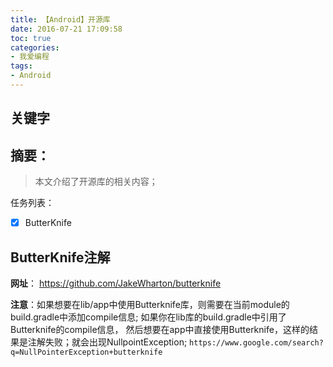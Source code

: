 ```yaml
---
title: 【Android】开源库
date: 2016-07-21 17:09:58
toc: true
categories:
- 我爱编程
tags:
- Android
---
```


## 关键字

## 摘要：
> 本文介绍了开源库的相关内容；

任务列表：
- [x] ButterKnife


<!--more-->
## ButterKnife注解

**网址**： https://github.com/JakeWharton/butterknife

**注意**：如果想要在lib/app中使用Butterknife库，则需要在当前module的build.gradle中添加compile信息;
如果你在lib库的build.gradle中引用了Butterknife的compile信息，
然后想要在app中直接使用Butterknife，这样的结果是注解失败；就会出现NullpointException;
`https://www.google.com/search?q=NullPointerException+butterknife`